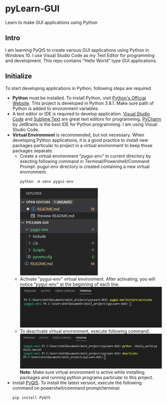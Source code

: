# pyLearn-GUI
Learn to make GUI applications using Python

## Intro
I am learning PyQt5 to create various GUI applications using Python in Windows 10. I use Visual Studio Code as my Text Editor for programming and development. This repo contains "Hello World" type GUI applications.

## Initialize
To start developing applications in Python, following steps are required.  
* **Python** must be installed. To install Python, visit [Python's Official Website][python]. This project is developed in Python 3.8.1. Make sure path of Python is added to environment variables.
* A text editor or IDE is required to develop application. [Visual Studio Code][vscode] and [Sublime Text][sublime] are great text editors for programming. [PyCharm][pycharm] by JetBrains is the best IDE for Python programming. I am using Visual Studio Code.  
* **Virtual Environment** is recommended, but not necessary. When developing Python applications, it is a good practice to install new packages particular to project in a virtual environment to keep those packages separate.
    * Create a virtual environment "pygui-env" in current directory by execting following command in Terminal/Powershell/Command Prompt. pugui-env directory is created containing a new virtual environment.  
        ```powershell
        python -m venv pygui-env
        ```  
        ![pygui-env virtual environment directory](/docs/images/virtual_env.png)  
    * Activate "pygui-env" virtual environment. After activating, you will notice "pygui-env" at the beginning of each line.  
        ![Execute command pygui-env\Scripts\activate](/docs/images/activate_env.png)  
    * To deactivate virtual environment, execute following command.  
        ![Execute command deactivate](/docs/images/deactivate_env.png)  
    **Note:** Make sure virtual environment is active while installing packages and running python programs particular to this project.  
* Install [PyQt5][pyqt5]. To install the latest version, execute the following command on powershell/command prompt/terminal:  
    ```powershell
    pip install PyQt5
    ```  



[python]: https://www.python.org/
[vscode]: https://code.visualstudio.com/
[sublime]: https://www.sublimetext.com/
[pycharm]: https://www.jetbrains.com/pycharm/
[pyqt5]: https://www.riverbankcomputing.com/software/pyqt/download5